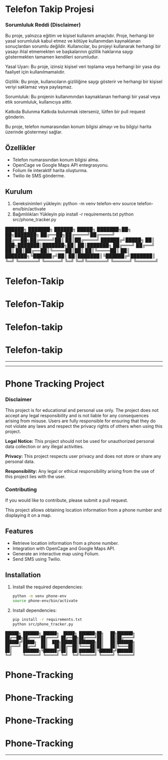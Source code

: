 # Telefon Takip Projesi

### Sorumluluk Reddi (Disclaimer)
Bu proje, yalnızca eğitim ve kişisel kullanım amaçlıdır. Proje, herhangi bir yasal sorumluluk kabul etmez ve kötüye kullanımdan kaynaklanan sonuçlardan sorumlu değildir. Kullanıcılar, bu projeyi kullanarak herhangi bir yasayı ihlal etmemekten ve başkalarının gizlilik haklarına saygı göstermekten tamamen kendileri sorumludur.

Yasal Uyarı: Bu proje, izinsiz kişisel veri toplama veya herhangi bir yasa dışı faaliyet için kullanılmamalıdır.

Gizlilik: Bu proje, kullanıcıların gizliliğine saygı gösterir ve herhangi bir kişisel veriyi saklamaz veya paylaşmaz.

Sorumluluk: Bu projenin kullanımından kaynaklanan herhangi bir yasal veya etik sorumluluk, kullanıcıya aittir.

Katkıda Bulunma
Katkıda bulunmak isterseniz, lütfen bir pull request gönderin.

Bu proje, telefon numarasından konum bilgisi almayı ve bu bilgiyi harita üzerinde göstermeyi sağlar.

## Özellikler
- Telefon numarasından konum bilgisi alma.
- OpenCage ve Google Maps API entegrasyonu.
- Folium ile interaktif harita oluşturma.
- Twilio ile SMS gönderme.

## Kurulum
1. Gereksinimleri yükleyin:
python -m venv telefon-env
source telefon-env/bin/activate
3. Bağımlılıkları Yükleyin
pip install -r requirements.txt
python src/phone_tracker.py


██████╗ ███████╗ ██████╗  █████╗ ███████╗██╗   ██╗███████╗
██╔══██╗██╔════╝██╔════╝ ██╔══██╗██╔════╝██║   ██║██╔════╝
██████╔╝█████╗  ██║  ███╗███████║███████╗██║   ██║███████╗
██╔═══╝ ██╔══╝  ██║   ██║██╔══██║╚════██║██║   ██║╚════██║
██║     ███████╗╚██████╔╝██║  ██║███████║╚██████╔╝███████║
╚═╝     ╚══════╝ ╚═════╝ ╚═╝  ╚═╝╚══════╝ ╚═════╝ ╚══════╝
# Telefon-Takip
# Telefon-Takip
# Telefon-takip
# Telefon-takip

***************************************************************

---

# **Phone Tracking Project**  

### **Disclaimer**  
This project is for educational and personal use only. The project does not accept any legal responsibility and is not liable for any consequences arising from misuse. Users are fully responsible for ensuring that they do not violate any laws and respect the privacy rights of others when using this project.  

**Legal Notice:** This project should not be used for unauthorized personal data collection or any illegal activities.  

**Privacy:** This project respects user privacy and does not store or share any personal data.  

**Responsibility:** Any legal or ethical responsibility arising from the use of this project lies with the user.  

### **Contributing**  
If you would like to contribute, please submit a pull request.  

This project allows obtaining location information from a phone number and displaying it on a map.  

## **Features**  
- Retrieve location information from a phone number.  
- Integration with OpenCage and Google Maps API.  
- Generate an interactive map using Folium.  
- Send SMS using Twilio.  

## **Installation**  

1. Install the required dependencies:  
   ```sh
   python -m venv phone-env
   source phone-env/bin/activate
   ```  
2. Install dependencies:  
   ```sh
   pip install -r requirements.txt
   python src/phone_tracker.py
   ```  

```
██████╗ ███████╗ ██████╗  █████╗ ███████╗██╗   ██╗███████╗
██╔══██╗██╔════╝██╔════╝ ██╔══██╗██╔════╝██║   ██║██╔════╝
██████╔╝█████╗  ██║  ███╗███████║███████╗██║   ██║███████╗
██╔═══╝ ██╔══╝  ██║   ██║██╔══██║╚════██║██║   ██║╚════██║
██║     ███████╗╚██████╔╝██║  ██║███████║╚██████╔╝███████║
╚═╝     ╚══════╝ ╚═════╝ ╚═╝  ╚═╝╚══════╝ ╚═════╝ ╚══════╝
```

# **Phone-Tracking**  
# **Phone-Tracking**  
# **Phone-Tracking**  
# **Phone-Tracking**  

---


